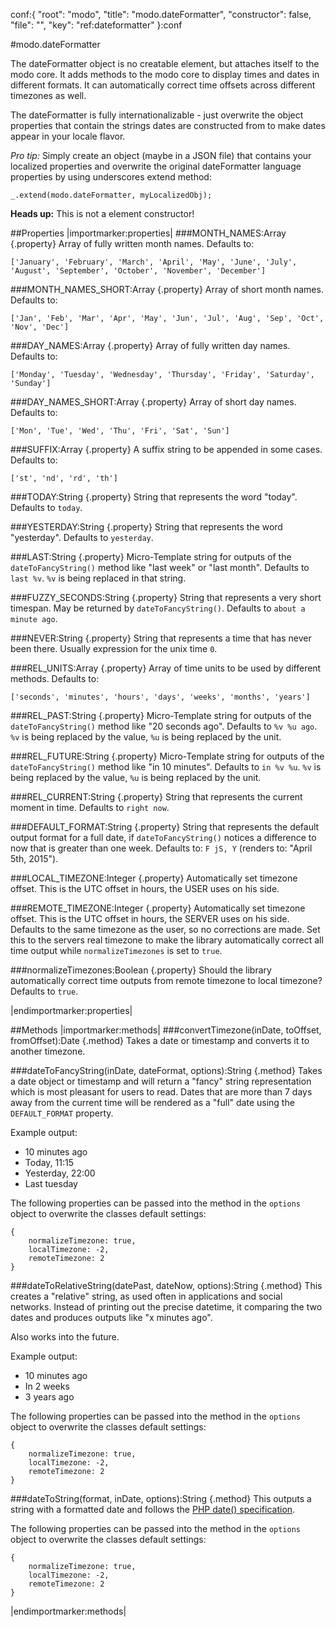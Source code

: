 conf:{
    "root": "modo",
    "title": "modo.dateFormatter",
    "constructor": false,
    "file": "",
    "key": "ref:dateformatter"
}:conf

#modo.dateFormatter

The dateFormatter object is no creatable element, but attaches itself to the modo core.
It adds methods to the modo core to display times and dates in different formats. It can automatically
correct time offsets across different timezones as well.

The dateFormatter is fully internationalizable - just overwrite the object properties that
 contain the strings dates are constructed from to make dates appear in your locale flavor.

_Pro tip:_ Simply create an object (maybe in a JSON file) that contains your localized properties
and overwrite the original dateFormatter language properties by using underscores extend method: 

    _.extend(modo.dateFormatter, myLocalizedObj);

__Heads up:__ This is not a element constructor!

##Properties
|importmarker:properties|
###MONTH_NAMES:Array {.property}
Array of fully written month names. Defaults to:

    ['January', 'February', 'March', 'April', 'May', 'June', 'July', 'August', 'September', 'October', 'November', 'December'] 

###MONTH_NAMES_SHORT:Array {.property}
Array of short month names. Defaults to: 

    ['Jan', 'Feb', 'Mar', 'Apr', 'May', 'Jun', 'Jul', 'Aug', 'Sep', 'Oct', 'Nov', 'Dec']

###DAY_NAMES:Array {.property}
Array of fully written day names. Defaults to:

    ['Monday', 'Tuesday', 'Wednesday', 'Thursday', 'Friday', 'Saturday', 'Sunday']

###DAY_NAMES_SHORT:Array {.property}
Array of short day names. Defaults to:

    ['Mon', 'Tue', 'Wed', 'Thu', 'Fri', 'Sat', 'Sun']

###SUFFIX:Array {.property}
A suffix string to be appended in some cases. Defaults to:

    ['st', 'nd', 'rd', 'th']
 
###TODAY:String {.property}
String that represents the word "today". Defaults to `today`.

###YESTERDAY:String {.property}
String that represents the word "yesterday". Defaults to `yesterday`.

###LAST:String {.property}
Micro-Template string for outputs of the `dateToFancyString()` method like "last week" or "last month". Defaults to `last %v`. `%v` is being replaced in that string.

###FUZZY_SECONDS:String {.property}
String that represents a very short timespan. May be returned by `dateToFancyString()`. Defaults to `about a minute ago`.

###NEVER:String {.property}
String that represents a time that has never been there. Usually expression for the unix time `0`.

###REL_UNITS:Array {.property}
Array of time units to be used by different methods. Defaults to:

    ['seconds', 'minutes', 'hours', 'days', 'weeks', 'months', 'years']

###REL_PAST:String {.property}
Micro-Template string for outputs of the `dateToFancyString()` method like "20 seconds ago". Defaults to `%v %u ago`. `%v` is being replaced by the value, `%u` is being replaced by the unit.

###REL_FUTURE:String {.property}
Micro-Template string for outputs of the `dateToFancyString()` method like "in 10 minutes". Defaults to `in %v %u`. `%v` is being replaced by the value, `%u` is being replaced by the unit.

###REL_CURRENT:String {.property}
String that represents the current moment in time. Defaults to `right now`.

###DEFAULT_FORMAT:String {.property}
String that represents the default output format for a full date, if `dateToFancyString()` notices a difference to now that is greater
than one week. Defaults to: `F jS, Y` (renders to: "April 5th, 2015").

###LOCAL_TIMEZONE:Integer {.property}
Automatically set timezone offset. This is the UTC offset in hours, the USER uses on his side.

###REMOTE_TIMEZONE:Integer {.property}
Automatically set timezone offset. This is the UTC offset in hours, the SERVER uses on his side. Defaults
to the same timezone as the user, so no corrections are made. Set this to the servers real timezone to 
make the library automatically correct all time output while `normalizeTimezones` is set to `true`.

###normalizeTimezones:Boolean {.property}
Should the library automatically correct time outputs from remote timezone to local timezone? Defaults to `true`.

|endimportmarker:properties|

##Methods
|importmarker:methods|
###convertTimezone(inDate, toOffset, fromOffset):Date {.method}
Takes a date or timestamp and converts it to another timezone.

###dateToFancyString(inDate, dateFormat, options):String {.method}
Takes a date object or timestamp and will return a "fancy" string representation which is most pleasant for users to read. Dates that
are more than 7 days away from the current time will be rendered as a "full" date using the `DEFAULT_FORMAT` property.

Example output:

- 10 minutes ago
- Today, 11:15
- Yesterday, 22:00
- Last tuesday

The following properties can be passed into the method in the `options` object to overwrite the classes default settings:

    {
        normalizeTimezone: true,
        localTimezone: -2,
        remoteTimezone: 2
    }
    
###dateToRelativeString(datePast, dateNow, options):String {.method}
This creates a "relative" string, as used often in applications and social networks.
Instead of printing out the precise datetime, it comparing the two dates and produces outputs like "x minutes ago".

Also works into the future.

Example output:

- 10 minutes ago
- In 2 weeks
- 3 years ago

The following properties can be passed into the method in the `options` object to overwrite the classes default settings:

    {
        normalizeTimezone: true,
        localTimezone: -2,
        remoteTimezone: 2
    }

###dateToString(format, inDate, options):String {.method}
This outputs a string with a formatted date and follows the [PHP date() specification](http://de2.php.net/manual/en/function.date.php).

The following properties can be passed into the method in the `options` object to overwrite the classes default settings:

    {
        normalizeTimezone: true,
        localTimezone: -2,
        remoteTimezone: 2
    }
|endimportmarker:methods|